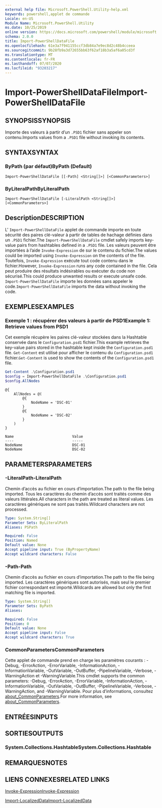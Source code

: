 ```yaml
---
external help file: Microsoft.PowerShell.Utility-help.xml
keywords: powershell,applet de commande
Locale: en-US
Module Name: Microsoft.PowerShell.Utility
ms.date: 10/25/2019
online version: https://docs.microsoft.com/powershell/module/microsoft.powershell.utility/import-powershelldatafile?view=powershell-5.1&WT.mc_id=ps-gethelp
schema: 2.0.0
title: Import-PowerShellDataFile
ms.openlocfilehash: 61e3a7f941155ccf3db84a7e9ec8d2c48b4cceea
ms.sourcegitcommit: 9b28fb9a3d72655bb63f62af18b3a5af6a05cd3f
ms.translationtype: MT
ms.contentlocale: fr-FR
ms.lasthandoff: 07/07/2020
ms.locfileid: "93203217"
---
```

# <span data-ttu-id="dcb24-103">Import-PowerShellDataFile</span><span class="sxs-lookup"><span data-stu-id="dcb24-103">Import-PowerShellDataFile</span></span>

## <span data-ttu-id="dcb24-104">SYNOPSIS</span><span class="sxs-lookup"><span data-stu-id="dcb24-104">SYNOPSIS</span></span>
<span data-ttu-id="dcb24-105">Importe des valeurs à partir d’un `.PSD1` fichier sans appeler son contenu.</span><span class="sxs-lookup"><span data-stu-id="dcb24-105">Imports values from a `.PSD1` file without invoking its contents.</span></span>

## <span data-ttu-id="dcb24-106">SYNTAX</span><span class="sxs-lookup"><span data-stu-id="dcb24-106">SYNTAX</span></span>

### <span data-ttu-id="dcb24-107">ByPath (par défaut)</span><span class="sxs-lookup"><span data-stu-id="dcb24-107">ByPath (Default)</span></span>

```
Import-PowerShellDataFile [[-Path] <String[]>] [<CommonParameters>]
```

### <span data-ttu-id="dcb24-108">ByLiteralPath</span><span class="sxs-lookup"><span data-stu-id="dcb24-108">ByLiteralPath</span></span>

```
Import-PowerShellDataFile [-LiteralPath <String[]>] [<CommonParameters>]
```

## <span data-ttu-id="dcb24-109">Description</span><span class="sxs-lookup"><span data-stu-id="dcb24-109">DESCRIPTION</span></span>

<span data-ttu-id="dcb24-110">L' `Import-PowerShellDataFile` applet de commande importe en toute sécurité des paires clé-valeur à partir de tables de hachage définies dans un `.PSD1` fichier.</span><span class="sxs-lookup"><span data-stu-id="dcb24-110">The `Import-PowerShellDataFile` cmdlet safely imports key-value pairs from hashtables defined in a `.PSD1` file.</span></span> <span data-ttu-id="dcb24-111">Les valeurs peuvent être importées à l’aide `Invoke-Expression` de sur le contenu du fichier.</span><span class="sxs-lookup"><span data-stu-id="dcb24-111">The values could be imported using `Invoke-Expression` on the contents of the file.</span></span>
<span data-ttu-id="dcb24-112">Toutefois, `Invoke-Expression` exécute tout code contenu dans le fichier.</span><span class="sxs-lookup"><span data-stu-id="dcb24-112">However, `Invoke-Expression` runs any code contained in the file.</span></span> <span data-ttu-id="dcb24-113">Cela peut produire des résultats indésirables ou exécuter du code non sécurisé.</span><span class="sxs-lookup"><span data-stu-id="dcb24-113">This could produce unwanted results or execute unsafe code.</span></span> <span data-ttu-id="dcb24-114">`Import-PowerShellDataFile` importe les données sans appeler le code.</span><span class="sxs-lookup"><span data-stu-id="dcb24-114">`Import-PowerShellDataFile` imports the data without invoking the code.</span></span>

## <span data-ttu-id="dcb24-115">EXEMPLES</span><span class="sxs-lookup"><span data-stu-id="dcb24-115">EXAMPLES</span></span>

### <span data-ttu-id="dcb24-116">Exemple 1 : récupérer des valeurs à partir de PSD1</span><span class="sxs-lookup"><span data-stu-id="dcb24-116">Example 1: Retrieve values from PSD1</span></span>

<span data-ttu-id="dcb24-117">Cet exemple récupère les paires clé-valeur stockées dans la Hashtable conservée dans le `Configuration.psd1` fichier.</span><span class="sxs-lookup"><span data-stu-id="dcb24-117">This example retrieves the key-value pairs stored in the hashtable kept inside the `Configuration.psd1` file.</span></span> <span data-ttu-id="dcb24-118">`Get-Content` est utilisé pour afficher le contenu du `Configuration.psd1` fichier.</span><span class="sxs-lookup"><span data-stu-id="dcb24-118">`Get-Content` is used to show the contents of the `Configuration.psd1` file.</span></span>

```powershell
Get-Content .\Configuration.psd1
$config = Import-PowerShellDataFile .\Configuration.psd1
$config.AllNodes
```

```Output
@{
    AllNodes = @(
        @{
            NodeName = 'DSC-01'
        }
        @{
            NodeName = 'DSC-02'
        }
    )
}

Name                           Value
----                           -----
NodeName                       DSC-01
NodeName                       DSC-02
```

## <span data-ttu-id="dcb24-119">PARAMETERS</span><span class="sxs-lookup"><span data-stu-id="dcb24-119">PARAMETERS</span></span>

### <span data-ttu-id="dcb24-120">-LiteralPath</span><span class="sxs-lookup"><span data-stu-id="dcb24-120">-LiteralPath</span></span>

<span data-ttu-id="dcb24-121">Chemin d’accès au fichier en cours d’importation.</span><span class="sxs-lookup"><span data-stu-id="dcb24-121">The path to the file being imported.</span></span> <span data-ttu-id="dcb24-122">Tous les caractères du chemin d’accès sont traités comme des valeurs littérales.</span><span class="sxs-lookup"><span data-stu-id="dcb24-122">All characters in the path are treated as literal values.</span></span>
<span data-ttu-id="dcb24-123">Les caractères génériques ne sont pas traités.</span><span class="sxs-lookup"><span data-stu-id="dcb24-123">Wildcard characters are not processed.</span></span>

```yaml
Type: System.String[]
Parameter Sets: ByLiteralPath
Aliases: PSPath

Required: False
Position: Named
Default value: None
Accept pipeline input: True (ByPropertyName)
Accept wildcard characters: False
```

### <span data-ttu-id="dcb24-124">-Path</span><span class="sxs-lookup"><span data-stu-id="dcb24-124">-Path</span></span>

<span data-ttu-id="dcb24-125">Chemin d’accès au fichier en cours d’importation.</span><span class="sxs-lookup"><span data-stu-id="dcb24-125">The path to the file being imported.</span></span> <span data-ttu-id="dcb24-126">Les caractères génériques sont autorisés, mais seul le premier fichier correspondant est importé.</span><span class="sxs-lookup"><span data-stu-id="dcb24-126">Wildcards are allowed but only the first matching file is imported.</span></span>

```yaml
Type: System.String[]
Parameter Sets: ByPath
Aliases:

Required: False
Position: 0
Default value: None
Accept pipeline input: False
Accept wildcard characters: True
```

### <span data-ttu-id="dcb24-127">CommonParameters</span><span class="sxs-lookup"><span data-stu-id="dcb24-127">CommonParameters</span></span>

<span data-ttu-id="dcb24-128">Cette applet de commande prend en charge les paramètres courants : -Debug, -ErrorAction, -ErrorVariable, -InformationAction, -InformationVariable, -OutVariable, -OutBuffer, -PipelineVariable, -Verbose, -WarningAction et -WarningVariable.</span><span class="sxs-lookup"><span data-stu-id="dcb24-128">This cmdlet supports the common parameters: -Debug, -ErrorAction, -ErrorVariable, -InformationAction, -InformationVariable, -OutVariable, -OutBuffer, -PipelineVariable, -Verbose, -WarningAction, and -WarningVariable.</span></span> <span data-ttu-id="dcb24-129">Pour plus d’informations, consultez [about_CommonParameters](../Microsoft.PowerShell.Core/About/about_CommonParameters.md).</span><span class="sxs-lookup"><span data-stu-id="dcb24-129">For more information, see [about_CommonParameters](../Microsoft.PowerShell.Core/About/about_CommonParameters.md).</span></span>

## <span data-ttu-id="dcb24-130">ENTRÉES</span><span class="sxs-lookup"><span data-stu-id="dcb24-130">INPUTS</span></span>

## <span data-ttu-id="dcb24-131">SORTIES</span><span class="sxs-lookup"><span data-stu-id="dcb24-131">OUTPUTS</span></span>

### <span data-ttu-id="dcb24-132">System.Collections.Hashtable</span><span class="sxs-lookup"><span data-stu-id="dcb24-132">System.Collections.Hashtable</span></span>

## <span data-ttu-id="dcb24-133">REMARQUES</span><span class="sxs-lookup"><span data-stu-id="dcb24-133">NOTES</span></span>

## <span data-ttu-id="dcb24-134">LIENS CONNEXES</span><span class="sxs-lookup"><span data-stu-id="dcb24-134">RELATED LINKS</span></span>

[<span data-ttu-id="dcb24-135">Invoke-Expression</span><span class="sxs-lookup"><span data-stu-id="dcb24-135">Invoke-Expression</span></span>](Invoke-Expression.md)

[<span data-ttu-id="dcb24-136">Import-LocalizedData</span><span class="sxs-lookup"><span data-stu-id="dcb24-136">Import-LocalizedData</span></span>](Import-LocalizedData.md)
